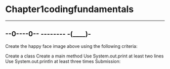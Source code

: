 # Chapter1codingfundamentals

----------
--0----0--
----__----
-(______)-
----------

Create the happy face image above using the following criteria:

Create a class
Create a main method
Use System.out.print at least two lines
Use System.out.println at least three times
Submission:
